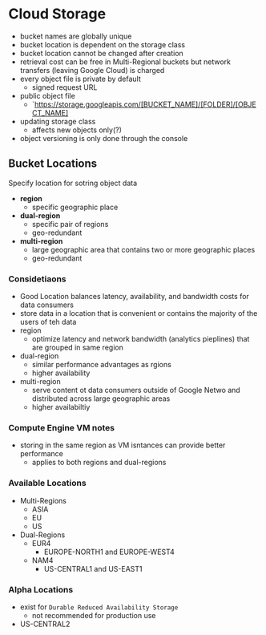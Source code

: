 # Cloud Storage

- bucket names are globally unique
- bucket location is dependent on the storage class
- bucket location cannot be changed after creation
- retrieval cost can be free in Multi-Regional buckets but network transfers (leaving Google Cloud) is charged
- every object file is private by default
  - signed request URL
- public object file
  - `https://storage.googleapis.com/[BUCKET_NAME]/[FOLDER]/[OBJECT_NAME]
- updating storage class
  - affects new objects only(?)
- object versioning is only done through the console


## Bucket Locations

Specify location for sotring object data

- **region**
  - specific geographic place
- **dual-region**
  - specific pair of regions
  - geo-redundant
- **multi-region**
  - large geographic area that contains two or more geographic places
  - geo-redundant

### Considetiaons

- Good Location balances latency, availability, and bandwidth costs for data consumers
- store data in a location that is convenient or contains the majority of the users of teh data
- region
  - optimize latency and network bandwidth (analytics pieplines) that are grouped in same region
- dual-region
  - similar performance advantages as rgions
  - higher availability
- multi-region
  - serve content ot data consumers outside of Google Netwo and distributed across large geographic areas
  - higher availabiltiy

### Compute Engine VM notes

- storing in the same region as VM isntances can provide better performance
  - applies to both regions and dual-regions

### Available Locations

- Multi-Regions
  - ASIA
  - EU
  - US
- Dual-Regions
  - EUR4
    - EUROPE-NORTH1 and EUROPE-WEST4
  - NAM4
    - US-CENTRAL1 and US-EAST1

### Alpha Locations

- exist for `Durable Reduced Availability Storage`
  - not recommended for production use
- US-CENTRAL2
